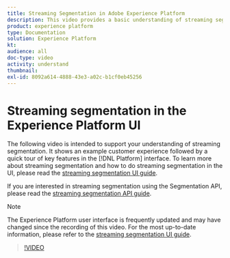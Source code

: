 ```yaml
---
title: Streaming Segmentation in Adobe Experience Platform
description: This video provides a basic understanding of streaming segmentation within Adobe Experience Platform and outlines how to do streaming segmentation using the Platform UI.
product: experience platform
type: Documentation
solution: Experience Platform
kt: 
audience: all
doc-type: video
activity: understand
thumbnail:
exl-id: 8092a614-4888-43e3-a02c-b1cf0eb45256
---
```

# Streaming segmentation in the Experience Platform UI

The following video is intended to support your understanding of streaming segmentation. It shows an example customer experience followed by a quick tour of key features in the [!DNL Platform] interface. To learn more about streaming segmentation and how to do streaming segmentation in the UI, please read the [streaming segmentation UI guide](../methods/streaming-segmentation.md).

If you are interested in streaming segmentation using the Segmentation API, please read the [streaming segmentation API guide](../methods/streaming-segmentation.md).

>[!NOTE]
>
>The Experience Platform user interface is frequently updated and may have changed since the recording of this video. For the most up-to-date information, please refer to the [streaming segmentation UI guide](../methods/streaming-segmentation.md).

>[!VIDEO](https://video.tv.adobe.com/v/36184?quality=12&learn=on)

